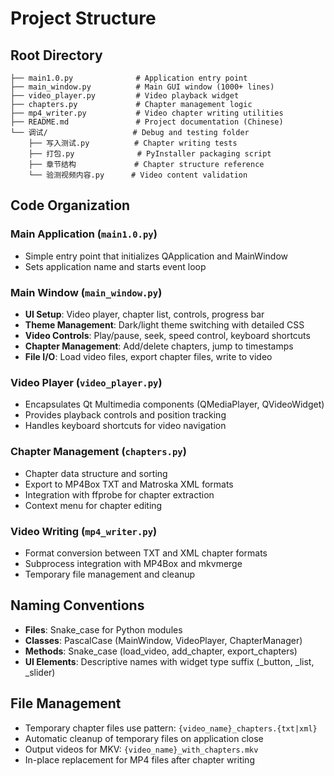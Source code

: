 # Project Structure

## Root Directory
```
├── main1.0.py              # Application entry point
├── main_window.py          # Main GUI window (1000+ lines)
├── video_player.py         # Video playback widget
├── chapters.py             # Chapter management logic
├── mp4_writer.py           # Video chapter writing utilities
├── README.md               # Project documentation (Chinese)
└── 调试/                   # Debug and testing folder
    ├── 写入测试.py          # Chapter writing tests
    ├── 打包.py              # PyInstaller packaging script
    ├── 章节结构             # Chapter structure reference
    └── 验测视频内容.py      # Video content validation
```

## Code Organization

### Main Application (`main1.0.py`)
- Simple entry point that initializes QApplication and MainWindow
- Sets application name and starts event loop

### Main Window (`main_window.py`)
- **UI Setup**: Video player, chapter list, controls, progress bar
- **Theme Management**: Dark/light theme switching with detailed CSS
- **Video Controls**: Play/pause, seek, speed control, keyboard shortcuts
- **Chapter Management**: Add/delete chapters, jump to timestamps
- **File I/O**: Load video files, export chapter files, write to video

### Video Player (`video_player.py`)
- Encapsulates Qt Multimedia components (QMediaPlayer, QVideoWidget)
- Provides playback controls and position tracking
- Handles keyboard shortcuts for video navigation

### Chapter Management (`chapters.py`)
- Chapter data structure and sorting
- Export to MP4Box TXT and Matroska XML formats
- Integration with ffprobe for chapter extraction
- Context menu for chapter editing

### Video Writing (`mp4_writer.py`)
- Format conversion between TXT and XML chapter formats
- Subprocess integration with MP4Box and mkvmerge
- Temporary file management and cleanup

## Naming Conventions
- **Files**: Snake_case for Python modules
- **Classes**: PascalCase (MainWindow, VideoPlayer, ChapterManager)
- **Methods**: Snake_case (load_video, add_chapter, export_chapters)
- **UI Elements**: Descriptive names with widget type suffix (_button, _list, _slider)

## File Management
- Temporary chapter files use pattern: `{video_name}_chapters.{txt|xml}`
- Automatic cleanup of temporary files on application close
- Output videos for MKV: `{video_name}_with_chapters.mkv`
- In-place replacement for MP4 files after chapter writing